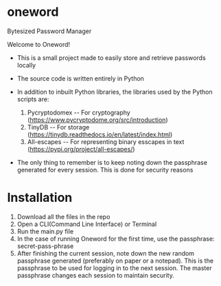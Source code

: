 # oneword
Bytesized Password Manager

Welcome to Oneword!

* This is a small project made to easily store and retrieve passwords locally

* The source code is written entirely in Python

* In addition to inbuilt Python libraries, the libraries used by the Python scripts are:
  1. Pycryptodomex -- For cryptography (https://www.pycryptodome.org/src/introduction)
  2. TinyDB -- For storage (https://tinydb.readthedocs.io/en/latest/index.html)
  3. All-escapes -- For representing binary esscapes in text (https://pypi.org/project/all-escapes/)

* The only thing to remember is to keep noting down the passphrase generated for every session. This is done for security reasons


# Installation

1. Download all the files in the repo
2. Open a CLI(Command Line Interface) or Terminal
3. Run the main.py file
4. In the case of running Oneword for the first time, use the passphrase: secret-pass-phrase
5. After finishing the current session, note down the new random passphrase generated (preferably on paper or a notepad). This is the passphrase to be used for logging in to the next session. The master passphrase changes each session to maintain security.
